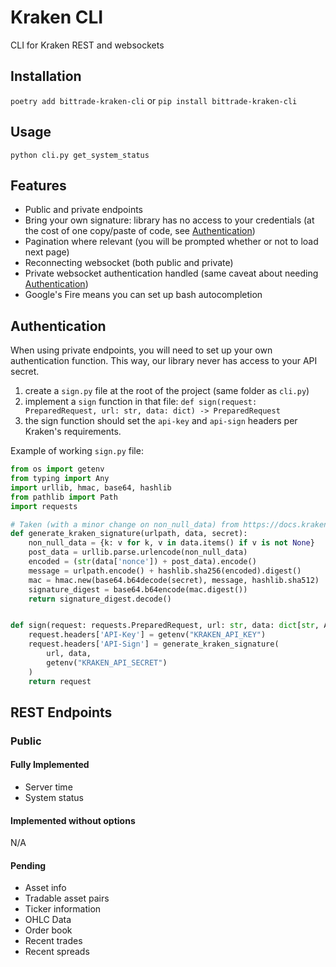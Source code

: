 # Kraken CLI

CLI for Kraken REST and websockets

## Installation

```poetry add bittrade-kraken-cli``` or ```pip install bittrade-kraken-cli```

## Usage

```python cli.py get_system_status```

## Features

- Public and private endpoints
- Bring your own signature: library has no access to your credentials (at the cost of one copy/paste of code, see [Authentication](#authentication))
- Pagination where relevant (you will be prompted whether or not to load next page)
- Reconnecting websocket (both public and private)
- Private websocket authentication handled (same caveat about needing [Authentication](#authentication))
- Google's Fire means you can set up bash autocompletion

## Authentication

When using private endpoints, you will need to set up your own authentication function. This way, our library never has access to your API secret.

1. create a `sign.py` file at the root of the project (same folder as `cli.py`)
2. implement a `sign` function in that file: `def sign(request: PreparedRequest, url: str, data: dict) -> PreparedRequest`
3. the sign function should set the `api-key` and `api-sign` headers per Kraken's requirements.

Example of working `sign.py` file:

```python
from os import getenv
from typing import Any
import urllib, hmac, base64, hashlib
from pathlib import Path
import requests

# Taken (with a minor change on non_null_data) from https://docs.kraken.com/rest/#section/Authentication/Headers-and-Signature
def generate_kraken_signature(urlpath, data, secret):
    non_null_data = {k: v for k, v in data.items() if v is not None}
    post_data = urllib.parse.urlencode(non_null_data)
    encoded = (str(data['nonce']) + post_data).encode()
    message = urlpath.encode() + hashlib.sha256(encoded).digest()
    mac = hmac.new(base64.b64decode(secret), message, hashlib.sha512)
    signature_digest = base64.b64encode(mac.digest())
    return signature_digest.decode()


def sign(request: requests.PreparedRequest, url: str, data: dict[str, Any]):
    request.headers['API-Key'] = getenv("KRAKEN_API_KEY")
    request.headers['API-Sign'] = generate_kraken_signature(
        url, data,
        getenv("KRAKEN_API_SECRET")
    )
    return request

```

## REST Endpoints

### Public 

#### Fully Implemented

- Server time
- System status

#### Implemented without options

N/A


#### Pending

- Asset info
- Tradable asset pairs
- Ticker information
- OHLC Data
- Order book
- Recent trades
- Recent spreads
